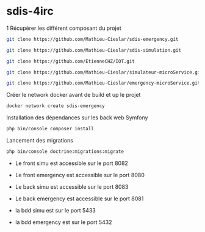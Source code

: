 # sdis-4irc


1 Récupérer les différent composant du projet


```bash
git clone https://github.com/Mathieu-Cieslar/sdis-emergency.git
```
```bash
git clone https://github.com/Mathieu-Cieslar/sdis-simulation.git
```
```bash
git clone https://github.com/EtienneCHZ/IOT.git
```
```bash
git clone https://github.com/Mathieu-Cieslar/simulateur-microService.git
```
```bash
git clone https://github.com/Mathieu-Cieslar/emergency-microService.git
```

Créer le network docker avant de build et up le projet 

```bash
docker network create sdis-emergency
```
Installation des dépendances sur les back web Symfony

```bash
php bin/console composer install 
```
Lancement des migrations
```bash
php bin/console doctrine:migrations:migrate
```
- Le front simu est accessible sur le port 8082
- Le front emergency est accessible sur le port 8080
- Le back simu est accessible sur le port 8083
- Le back emergency est accessible sur le port 8081

- la bdd simu est sur le port 5433
- la bdd emergency est sur le port 5432



